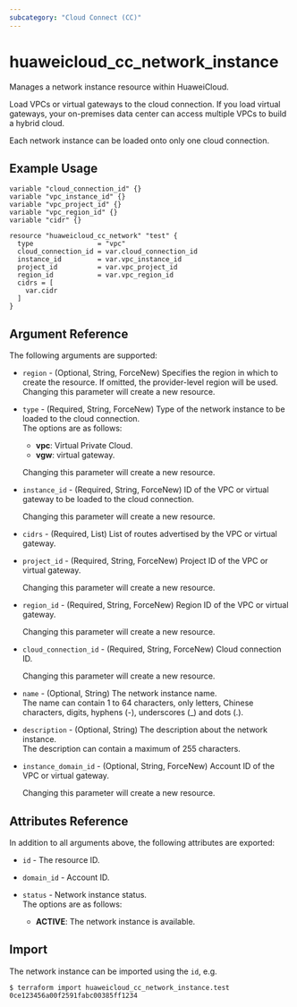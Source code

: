 ```yaml
---
subcategory: "Cloud Connect (CC)"
---
```


# huaweicloud_cc_network_instance

Manages a network instance resource within HuaweiCloud.  

Load VPCs or virtual gateways to the cloud connection. If you load virtual gateways, your on-premises data center
can access multiple VPCs to build a hybrid cloud.  

Each network instance can be loaded onto only one cloud connection.

## Example Usage

```hcl
variable "cloud_connection_id" {}
variable "vpc_instance_id" {}
variable "vpc_project_id" {}
variable "vpc_region_id" {}
variable "cidr" {}

resource "huaweicloud_cc_network" "test" {
  type                = "vpc"
  cloud_connection_id = var.cloud_connection_id
  instance_id         = var.vpc_instance_id
  project_id          = var.vpc_project_id
  region_id           = var.vpc_region_id
  cidrs = [
    var.cidr
  ]
}
```

## Argument Reference

The following arguments are supported:

* `region` - (Optional, String, ForceNew) Specifies the region in which to create the resource.
  If omitted, the provider-level region will be used. Changing this parameter will create a new resource.

* `type` - (Required, String, ForceNew) Type of the network instance to be loaded to the cloud connection.  
  The options are as follows:
    + **vpc**: Virtual Private Cloud.
    + **vgw**: virtual gateway.

  Changing this parameter will create a new resource.

* `instance_id` - (Required, String, ForceNew) ID of the VPC or virtual gateway to be loaded to the cloud connection.

  Changing this parameter will create a new resource.

* `cidrs` - (Required, List) List of routes advertised by the VPC or virtual gateway.

* `project_id` - (Required, String, ForceNew) Project ID of the VPC or virtual gateway.

  Changing this parameter will create a new resource.

* `region_id` - (Required, String, ForceNew) Region ID of the VPC or virtual gateway.

  Changing this parameter will create a new resource.

* `cloud_connection_id` - (Required, String, ForceNew) Cloud connection ID.

  Changing this parameter will create a new resource.

* `name` - (Optional, String) The network instance name.  
  The name can contain 1 to 64 characters, only letters, Chinese characters, digits, hyphens (-),
  underscores (_) and dots (.).

* `description` - (Optional, String) The description about the network instance.  
  The description can contain a maximum of 255 characters.

* `instance_domain_id` - (Optional, String, ForceNew) Account ID of the VPC or virtual gateway.

  Changing this parameter will create a new resource.

## Attributes Reference

In addition to all arguments above, the following attributes are exported:

* `id` - The resource ID.

* `domain_id` - Account ID.

* `status` - Network instance status.  
  The options are as follows:
    + **ACTIVE**: The network instance is available.

## Import

The network instance can be imported using the `id`, e.g.

```
$ terraform import huaweicloud_cc_network_instance.test 0ce123456a00f2591fabc00385ff1234
```
